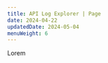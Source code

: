 ```yaml
---
title: API Log Explorer | Page
date: 2024-04-22
updatedDate: 2024-05-04
menuWeight: 6
---
```


Lorem
